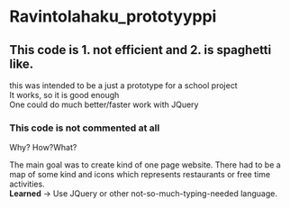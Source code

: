 # Ravintolahaku_prototyyppi

<html>
 <body>
   <h2> This code is 1. not efficient and 2. is spaghetti like. </h2>
   <p> this was intended to be a just a prototype for a school project <br>
  It works, so it is good enough<br>
  One could do much better/faster work with JQuery<br>
  </p>
  <h3> This code is not commented at all </h3>
   </body>
 
 
</html> 

Why? How?What?

The main goal was to create kind of one page website.
There had to be a map of some kind and icons which represents restaurants or free time activities.
<br>
<b>Learned</b> -> Use JQuery or other not-so-much-typing-needed language. 
